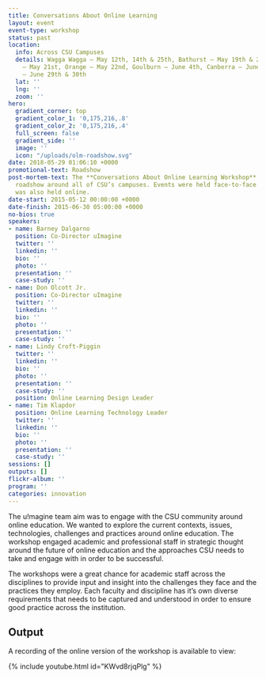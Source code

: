 ```yaml
---
title: Conversations About Online Learning
layout: event
event-type: workshop
status: past
location:
  info: Across CSU Campuses
  details: Wagga Wagga – May 12th, 14th & 25th, Bathurst – May 19th & 20th, Dubbo
    – May 21st, Orange – May 22nd, Goulburn – June 4th, Canberra – June 5th, Albury
    – June 29th & 30th
  lat: ''
  lng: ''
  zoom: ''
hero:
  gradient_corner: top
  gradient_color_1: '0,175,216,.8'
  gradient_color_2: '0,175,216,.4'
  full_screen: false
  gradient_side: ''
  image: ''
  icon: "/uploads/olm-roadshow.svg"
date: 2018-05-29 01:06:10 +0000
promotional-text: Roadshow
post-mortem-text: The **Conversations About Online Learning Workshop** was a travelling
  roadshow around all of CSU’s campuses. Events were held face-to-face and a session
  was also held online.
date-start: 2015-05-12 00:00:00 +0000
date-finish: 2015-06-30 05:00:00 +0000
no-bios: true
speakers:
- name: Barney Dalgarno
  position: Co-Director uImagine
  twitter: ''
  linkedin: ''
  bio: ''
  photo: ''
  presentation: ''
  case-study: ''
- name: Don Olcott Jr.
  position: Co-Director uImagine
  twitter: ''
  linkedin: ''
  bio: ''
  photo: ''
  presentation: ''
  case-study: ''
- name: Lindy Croft-Piggin
  twitter: ''
  linkedin: ''
  bio: ''
  photo: ''
  presentation: ''
  case-study: ''
  position: Online Learning Design Leader
- name: Tim Klapdor
  position: Online Learning Technology Leader
  twitter: ''
  linkedin: ''
  bio: ''
  photo: ''
  presentation: ''
  case-study: ''
sessions: []
outputs: []
flickr-album: ''
program: ''
categories: innovation
---
```


The u!magine team aim was to engage with the CSU community around online education. We wanted to explore the current contexts, issues, technologies, challenges and practices around online education. The workshop engaged academic and professional staff in strategic thought around the future of online education and the approaches CSU needs to take and engage with in order to be successful.

The workshops were a great chance for academic staff across the disciplines to provide input and insight into the challenges they face and the practices they employ. Each faculty and discipline has it’s own diverse requirements that needs to be captured and understood in order to ensure good practice across the institution.

## Output

A recording of the online version of the workshop is available to view:

{% include youtube.html id="KWvd8rjqPlg" %}
